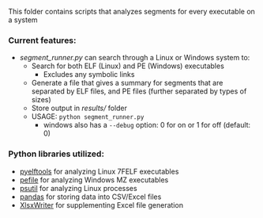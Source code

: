 This folder contains scripts that analyzes segments for every executable on a system

### Current features:
- *segment_runner.py* can search through a Linux or Windows system to: 
  - Search for both ELF (Linux) and PE (Windows) executables
    - Excludes any symbolic links
  - Generate a file that gives a summary for segments that are separated by ELF files, and PE files (further separated by types of sizes)
  - Store output in *results/* folder
  - USAGE: `python segment_runner.py`
    - windows also has a `--debug` option: 0 for on or 1 for off (default: 0)


### Python libraries utilized:
- [pyelftools](https://github.com/eliben/pyelftools) for analyzing Linux 7FELF executables
- [pefile](https://github.com/erocarrera/pefile) for analyzing Windows MZ executables
- [psutil](https://psutil.readthedocs.io/en/latest/) for analyzing Linux processes
- [pandas](https://pandas.pydata.org/) for storing data into CSV/Excel files
- [XlsxWriter](https://xlsxwriter.readthedocs.io/index.html) for supplementing Excel file generation
